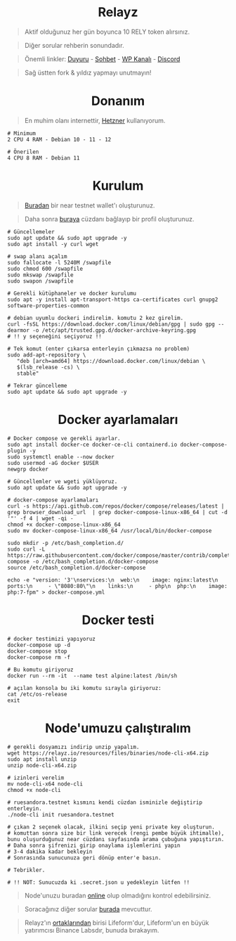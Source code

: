 <h1 align="center">Relayz</h1>

> Aktif olduğunuz her gün boyunca 10 RELY token alırsınız.

> Diğer sorular rehberin sonundadır.

> Önemli linkler: [Duyuru](https://t.me/RuesAnnouncement) - [Sohbet](https://t.me/RuesChat) -  [WP Kanalı](https://whatsapp.com/channel/0029VaBcj7V1dAw1H2KhMk34) - [Discord](https://discord.gg/huEG2JNj)

> Sağ üstten fork & yıldız yapmayı unutmayın!

<h1 align="center">Donanım</h1>

> En muhim olanı internettir, [Hetzner](https://github.com/ruesandora/Hetzner) kullanıyorum.

```console
# Minimum
2 CPU 4 RAM - Debian 10 - 11 - 12

# Önerilen
4 CPU 8 RAM - Debian 11
```

<h1 align="center">Kurulum</h1>

> [Buradan](https://testnet.mynearwallet.com/) bir near testnet wallet'ı oluşturunuz.

> Daha sonra [buraya](https://relayz.io/welcome/ruesandora0.testnet) cüzdanı bağlayıp bir profil oluşturunuz.

```console
# Güncellemeler
sudo apt update && sudo apt upgrade -y
sudo apt install -y curl wget

# swap alanı açalım
sudo fallocate -l 5240M /swapfile
sudo chmod 600 /swapfile
sudo mkswap /swapfile
sudo swapon /swapfile

# Gerekli kütüphaneler ve docker kurulumu
sudo apt -y install apt-transport-https ca-certificates curl gnupg2 software-properties-common

# debian uyumlu dockeri indirelim. komutu 2 kez girelim.
curl -fsSL https://download.docker.com/linux/debian/gpg | sudo gpg --dearmor -o /etc/apt/trusted.gpg.d/docker-archive-keyring.gpg
# !! y seçeneğini seçiyoruz !!

# Tek komut (enter çıkarsa enterleyin çıkmazsa no problem)
sudo add-apt-repository \
   "deb [arch=amd64] https://download.docker.com/linux/debian \
   $(lsb_release -cs) \
   stable"

# Tekrar güncelleme
sudo apt update && sudo apt upgrade -y
```

<h1 align="center">Docker ayarlamaları</h1>

```console
# Docker compose ve gerekli ayarlar.
sudo apt install docker-ce docker-ce-cli containerd.io docker-compose-plugin -y
sudo systemctl enable --now docker
sudo usermod -aG docker $USER
newgrp docker
```

```console
# Güncellemler ve wgeti yüklüyoruz.
sudo apt update && sudo apt upgrade -y

# docker-compose ayarlamaları
curl -s https://api.github.com/repos/docker/compose/releases/latest | grep browser_download_url  | grep docker-compose-linux-x86_64 | cut -d '"' -f 4 | wget -qi -
chmod +x docker-compose-linux-x86_64
sudo mv docker-compose-linux-x86_64 /usr/local/bin/docker-compose

sudo mkdir -p /etc/bash_completion.d/
sudo curl -L https://raw.githubusercontent.com/docker/compose/master/contrib/completion/bash/docker-compose -o /etc/bash_completion.d/docker-compose
source /etc/bash_completion.d/docker-compose

echo -e "version: '3'\nservices:\n  web:\n    image: nginx:latest\n    ports:\n     - \"8080:80\"\n    links:\n     - php\n  php:\n    image: php:7-fpm" > docker-compose.yml
```

<h1 align="center">Docker testi</h1>

```console
# docker testimizi yapıyoruz
docker-compose up -d
docker-compose stop
docker-compose rm -f

# Bu komutu giriyoruz
docker run --rm -it  --name test alpine:latest /bin/sh

# açılan konsola bu iki komutu sırayla giriyoruz:
cat /etc/os-release
exit
```

<h1 align="center">Node'umuzu çalıştıralım</h1>

```console
# gerekli dosyamızı indirip unzip yapalım.
wget https://relayz.io/resources/files/binaries/node-cli-x64.zip
sudo apt install unzip
unzip node-cli-x64.zip

# izinleri verelim
mv node-cli-x64 node-cli
chmod +x node-cli

# ruesandora.testnet kısmını kendi cüzdan isminizle değiştirip enterleyin.
./node-cli init ruesandora.testnet

# çıkan 2 seçenek olacak, ilkini seçip yeni private key oluşturun.
# komuttan sonra size bir link verecek (rengi pembe büyük ihtimalle), bunu oluşurduğunuz near cüzdanı sayfasında arama çubuğuna yapıştırın.
# Daha sonra şifrenizi girip onaylama işlemlerini yapın
# 3-4 dakika kadar bekleyin 
# Sonrasında sunucunuza geri dönüp enter'e basın.

# Tebrikler.

# !! NOT: Sunucuzda ki .secret.json u yedekleyin lütfen !!
```

> Node'unuzu buradan [online](https://relayz.io/network/nodes) olup olmadığını kontrol edebilirsiniz.

> Soracağınız diğer sorular [burada](https://relayz.io/network/overview) mevcuttur.

> Relayz'ın [ortaklarından](https://foresightnews.pro/article/detail/26887) birisi Lifeform'dur, Lifeform'un en büyük yatırımcısı Binance Labsdır, bunuda bırakayım.

